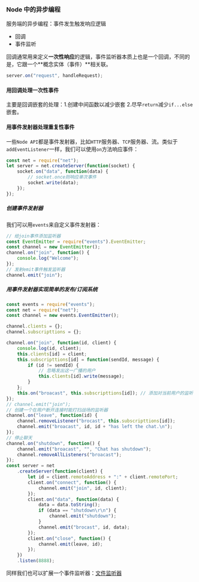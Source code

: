 ### Node 中的异步编程

服务端的异步编程：事件发生触发响应逻辑

-   回调
-   事件监听

回调通常用来定义**一次性响应**的逻辑，事件监听器本质上也是一个回调，不同的是，它跟一个**概念实体（事件）**相关联。

```js
server.on("request", handleRequest);
```

#### 用回调处理一次性事件

主要是回调嵌套的处理：1.创建中间函数以减少嵌套 2.尽早`return`减少`if...else`嵌套。

#### 用事件发射器处理重复性事件

一些`Node API`都是事件发射器，比如`HTTP`服务器、`TCP`服务器、流。类似于`addEventListener`一样，我们可以使用`on`方法响应事件：

```js
const net = require("net");
let server = net.createServer(function(socket) {
    socket.on("data", function(data) {
        // socket.once则响应单次事件
        socket.write(data);
    });
});
```

##### 创建事件发射器

我们可以用`events`来自定义事件发射器：

```js
// 给join事件添加监听器
const EventEmitter = require("events").EventEmitter;
const channel = new EventEmitter();
channel.on("join", function() {
    console.log("Welcome");
});
// 发射emit事件触发监听器
channel.emit("join");
```

##### 用事件发射器实现简单的发布/订阅系统

```js
const events = require("events");
const net = require("net");
const channel = new events.EventEmitter();

channel.clients = {};
channel.subscripttions = {};

channel.on("join", function(id, client) {
    console.log(id, client);
    this.clients[id] = client;
    this.subscripttions[id] = function(sendId, message) {
        if (id != sendId) {
            // 忽略发出这一广播的用户
            this.clients[id].write(message);
        }
    };
    this.on("broacast", this.subscripttions[id]); // 添加对当前用户的监听
});
// channel.emit("join");
// 创建一个在用户断开连接时能打扫战场的监听器
channel.on("leave", function(id) {
    channel.removeListener("brocast", this.subscripttions[id]);
    channel.emit("broacast", id, id + "has left the chat.\n");
});
// 停止聊天
channel.on("shutdown", function() {
    channel.emit("broacast", "", "Chat has shutdown");
    channel.removeAllListeners("broacast");
});
const server = net
    .createServer(function(client) {
        let id = client.remoteAddress + ":" + client.remotePort;
        client.on("connect", function() {
            channel.emit("join", id, client);
        });
        client.on("data", function(data) {
            data = data.toString();
            if (data == "shutdown\r\n") {
                channel.emit("shutdown");
            }
            channel.emit("brocast", id, data);
        });
        client.on("close", function() {
            channel.emit(leave, id);
        });
    })
    .listen(8888);
```

同样我们也可以扩展一个事件监听器：[文件监听器](./fileMonitor.js)
